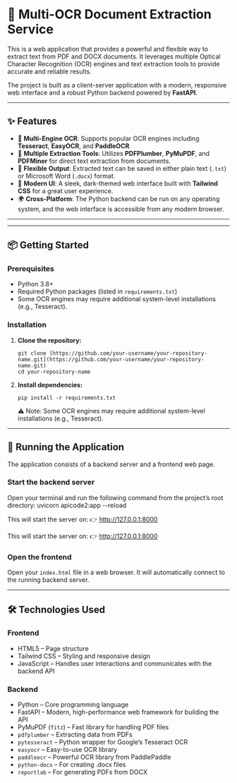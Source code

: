 # 🚀 Multi-OCR Document Extraction Service

This is a web application that provides a powerful and flexible way to extract text from PDF and DOCX documents. It leverages multiple Optical Character Recognition (OCR) engines and text extraction tools to provide accurate and reliable results.

The project is built as a client-server application with a modern, responsive web interface and a robust Python backend powered by **FastAPI**.

---

## ✨ Features
- 🔎 **Multi-Engine OCR**: Supports popular OCR engines including **Tesseract**, **EasyOCR**, and **PaddleOCR**.  
- 📑 **Multiple Extraction Tools**: Utilizes **PDFPlumber**, **PyMuPDF**, and **PDFMiner** for direct text extraction from documents.  
- 💾 **Flexible Output**: Extracted text can be saved in either plain text (`.txt`) or Microsoft Word (`.docx`) format.  
- 🎨 **Modern UI**: A sleek, dark-themed web interface built with **Tailwind CSS** for a great user experience.  
- 🌍 **Cross-Platform**: The Python backend can be run on any operating system, and the web interface is accessible from any modern browser.  

---

---
## 📦 Getting Started

### Prerequisites
- Python 3.8+ 
- Required Python packages (listed in `requirements.txt`)
- Some OCR engines may require additional system-level installations (e.g., Tesseract). 

### Installation
1.  **Clone the repository:**
    ```
    git clone [https://github.com/your-username/your-repository-name.git](https://github.com/your-username/your-repository-name.git)
    cd your-repository-name
    ```
2.  **Install dependencies:**
    ```
    pip install -r requirements.txt
    ```
    ⚠️ Note: Some OCR engines may require additional system-level installations (e.g., Tesseract).

---

## 🚀 Running the Application

The application consists of a backend server and a frontend web page.

### Start the backend server
Open your terminal and run the following command from the project’s root directory:
uvicorn apicode2:app --reload

This will start the server on:
👉 http://127.0.0.1:8000

This will start the server on:
👉 http://127.0.0.1:8000

### Open the frontend
Open your `index.html` file in a web browser. It will automatically connect to the running backend server.

---

## 🛠️ Technologies Used

### Frontend
- HTML5 – Page structure
- Tailwind CSS – Styling and responsive design
- JavaScript – Handles user interactions and communicates with the backend API

### Backend
- Python – Core programming language
- FastAPI – Modern, high-performance web framework for building the API
- PyMuPDF (`fitz`) – Fast library for handling PDF files
- `pdfplumber` – Extracting data from PDFs
- `pytesseract` – Python wrapper for Google’s Tesseract OCR
- `easyocr` – Easy-to-use OCR library
- `paddleocr` – Powerful OCR library from PaddlePaddle
- `python-docx` – For creating .docx files
- `reportlab` – For generating PDFs from DOCX



